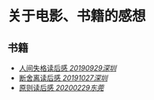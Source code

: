 # 关于电影、书籍的感想
## 书籍
* [人间失格读后感 *20190929深圳*](/books/read/人间失格)
* [断舍离读后感 *20191027深圳*](/books/read/断舍离)
* [原则读后感 *20200229东莞*](/books/read/原则)
